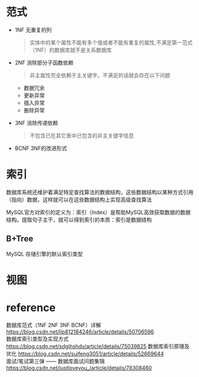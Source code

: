 # 范式
- 1NF 无重复的列
  > 实体中的某个属性不能有多个值或者不能有重复的属性,不满足第一范式（1NF）的数据库就不是关系数据库
- 2NF 消除部分子函数依赖
  > 非主属性完全依赖于主关键字。不满足的话就会存在以下问题
  - 数据冗余
  - 更新异常
  - 插入异常
  - 删除异常
- 3NF 消除传递依赖
  > 不包含已在其它表中已包含的非主关键字信息

- BCNF 3NF的改进形式

# 索引
数据库系统还维护着满足特定查找算法的数据结构，这些数据结构以某种方式引用（指向）数据，这样就可以在这些数据结构上实现高级查找算法

MySQL官方对索引的定义为：索引（Index）是帮助MySQL高效获取数据的数据结构。提取句子主干，就可以得到索引的本质：索引是数据结构
## 



## B+Tree
MySQL 存储引擎的默认索引类型

# 视图

# reference
数据库范式（1NF 2NF 3NF BCNF）详解  
<https://blog.csdn.net/ljp812184246/article/details/50706596>  
数据库索引类型及实现方式  
<https://blog.csdn.net/sdgihshdv/article/details/75039825>
数据库索引原理及优化
<https://blog.csdn.net/suifeng3051/article/details/52669644>  
面试/笔试第三弹 —— 数据库面试问题集锦  
<https://blog.csdn.net/justloveyou_/article/details/78308460>  

